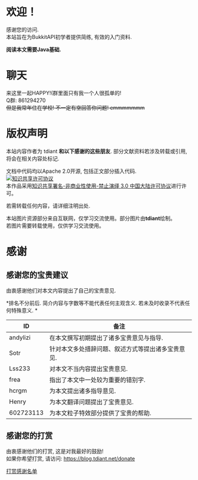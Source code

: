 # 欢迎！
感谢您的访问.  
本站旨在为BukkitAPI初学者提供简练, 有效的入门资料.  

**阅读本文需要Java基础.**

# 聊天
来这里一起HAPPY!(群里面只有我一个人很孤单的!  
Q群: 861294270  
~~但是我常年住在学校! 不一定有空回答你问题! emmmmmmm~~

# 版权声明
本站内容作者为 tdiant **和以下感谢的这些朋友**. 部分文献资料若涉及转载或引用, 将会在相关内容处标记.  

文档中代码均以Apache 2.0开源, 包括正文部分插入代码.  
<a rel="license" href="http://creativecommons.org/licenses/by-nc-nd/3.0/cn/"><img alt="知识共享许可协议" style="border-width:0" src="https://i.creativecommons.org/l/by-nc-nd/3.0/cn/88x31.png" /></a><br />本作品采用<a rel="license" href="http://creativecommons.org/licenses/by-nc-nd/3.0/cn/">知识共享署名-非商业性使用-禁止演绎 3.0 中国大陆许可协议</a>进行许可。

若需转载任何内容，请详细注明出处.   

本站图片资源部分来自互联网，仅学习交流使用。部分图片由**tdiant**绘制。  
若图片需要转载使用，仅供学习交流使用。

# 感谢
## 感谢您的宝贵建议
由衷感谢他们对本文内容提出了自己的宝贵意见.  

*排名不分前后. 简介内容与字数等不能代表任何主观含义. 若未及时收录不代表任何特殊意义.  *  

| ID | 备注 |
| -----   | -----   |
| andylizi | 在本文撰写初期提出了诸多宝贵意见与指导. |  
| Sotr | 针对本文多处措辞问题、叙述方式等提出诸多宝贵意见. |
| Lss233 | 对本文不当内容提出宝贵意见. |
| frea | 指出了本文中一处较为重要的错别字. |
| hcrgm | 为本文提出诸多指导意见. |
| Henry | 为本文翻译问题提出了宝贵意见. |
| 602723113 | 为本文粒子特效部分提供了宝贵的帮助. |

## 感谢您的打赏
由衷感谢他们的打赏, 这是对我最好的鼓励!  
如果你希望打赏, 请访问: https://blog.tdiant.net/donate  

[打赏感谢名单](https://blog.tdiant.net/donate)

